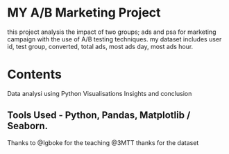 # MY A/B Marketing Project
this project analysis the impact of two groups; ads and psa for marketing campaign with the use of A/B testing techniques.
my dataset includes user id, test group, converted, total ads, most ads day, most ads hour.

# Contents
Data analysi using Python
Visualisations
Insights and conclusion

## Tools Used - Python, Pandas, Matplotlib / Seaborn.

Thanks to @Igboke for the teaching
@3MTT thanks for the dataset

